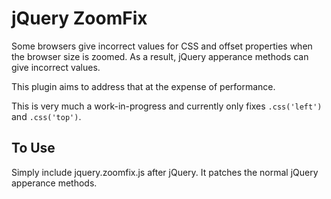 jQuery ZoomFix
==============

Some browsers give incorrect values for CSS and offset properties when the
browser size is zoomed. As a result, jQuery apperance methods can give incorrect
values.

This plugin aims to address that at the expense of performance.

This is very much a work-in-progress and currently only fixes `.css('left')` and
`.css('top')`.

To Use
------

Simply include jquery.zoomfix.js after jQuery. It patches the normal jQuery
apperance methods.